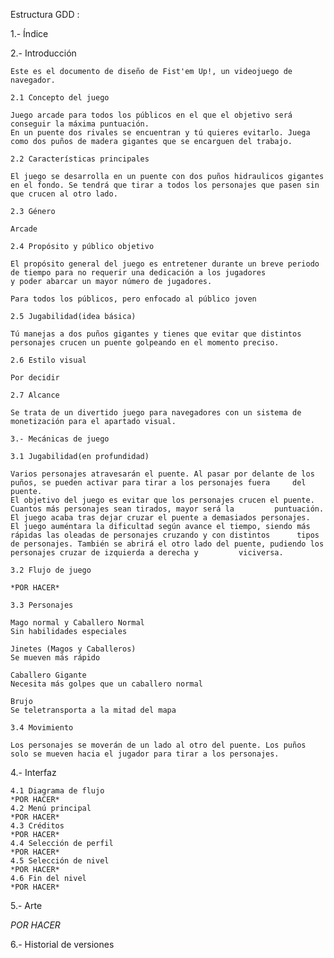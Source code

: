  Estructura GDD : 

1.- Índice 

2.- Introducción

	Este es el documento de diseño de Fist'em Up!, un videojuego de navegador.
	
	2.1 Concepto del juego	

	Juego arcade para todos los públicos en el que el objetivo será conseguir la máxima puntuación.
	En un puente dos rivales se encuentran y tú quieres evitarlo. Juega como dos puños de madera gigantes que se encarguen del trabajo.
	
	2.2 Características principales		
	
	El juego se desarrolla en un puente con dos puños hidraulicos gigantes en el fondo. Se tendrá que tirar a todos los personajes que pasen sin que crucen al otro lado.
	
	2.3 Género	
	
	Arcade
	
	2.4 Propósito y público objetivo
	
	El propósito general del juego es entretener durante un breve periodo de tiempo para no requerir una dedicación a los jugadores 
	y poder abarcar un mayor número de jugadores.

	Para todos los públicos, pero enfocado al público joven

	2.5 Jugabilidad(idea básica)
	
	Tú manejas a dos puños gigantes y tienes que evitar que distintos personajes crucen un puente golpeando en el momento preciso.
	
	2.6 Estilo visual	
	
	Por decidir
	
	2.7 Alcance
	
	Se trata de un divertido juego para navegadores con un sistema de monetización para el apartado visual.

	3.- Mecánicas de juego

	3.1 Jugabilidad(en profundidad)	
	
	Varios personajes atravesarán el puente. Al pasar por delante de los puños, se pueden activar para tirar a los personajes fuera 	del puente.
	El objetivo del juego es evitar que los personajes crucen el puente. Cuantos más personajes sean tirados, mayor será la 		puntuación.
	El juego acaba tras dejar cruzar el puente a demasiados personajes.
	El juego auméntara la dificultad según avance el tiempo, siendo más rápidas las oleadas de personajes cruzando y con distintos 		tipos de personajes. También se abrirá el otro lado del puente, pudiendo los personajes cruzar de izquierda a derecha y 		viciversa. 
	
	3.2 Flujo de juego	
	
	*POR HACER*
	
	3.3 Personajes		
	
	Mago normal y Caballero Normal
	Sin habilidades especiales
	
	Jinetes (Magos y Caballeros)
	Se mueven más rápido
	
	Caballero Gigante
	Necesita más golpes que un caballero normal
	
	Brujo
	Se teletransporta a la mitad del mapa

	3.4 Movimiento
	
	Los personajes se moverán de un lado al otro del puente. Los puños solo se mueven hacia el jugador para tirar a los personajes.

4.- Interfaz

	4.1 Diagrama de flujo	
	*POR HACER*
	4.2 Menú principal
	*POR HACER*
	4.3 Créditos	
	*POR HACER*
	4.4 Selección de perfil
	*POR HACER*
	4.5 Selección de nivel	
	*POR HACER*
	4.6 Fin del nivel
	*POR HACER*

5.- Arte 

*POR HACER*

6.- Historial de versiones
